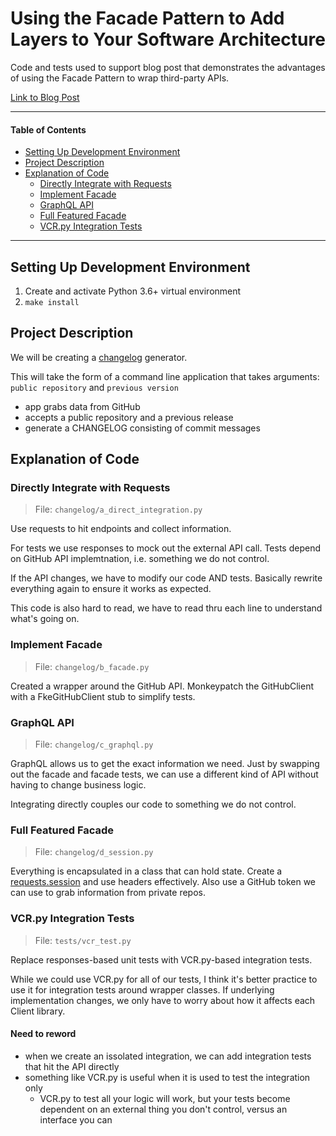 # Using the Facade Pattern to Add Layers to Your Software Architecture

Code and tests used to support blog post that demonstrates the advantages of using the Facade Pattern to wrap third-party APIs.

[Link to Blog Post]()

---

#### Table of Contents

<!-- TOC -->

- [Setting Up Development Environment](#setting-up-development-environment)
- [Project Description](#project-description)
- [Explanation of Code](#explanation-of-code)
  - [Directly Integrate with Requests](#directly-integrate-with-requests)
  - [Implement Facade](#implement-facade)
  - [GraphQL API](#graphql-api)
  - [Full Featured Facade](#full-featured-facade)
  - [VCR.py Integration Tests](#vcrpy-integration-tests)

<!-- /TOC -->

---

## Setting Up Development Environment

1. Create and activate Python 3.6+ virtual environment
1. `make install`

## Project Description

We will be creating a [changelog](https://en.wikipedia.org/wiki/Changelog) generator.

This will take the form of a command line application that takes arguments: `public repository` and `previous version`

- app grabs data from GitHub
- accepts a public repository and a previous release
- generate a CHANGELOG consisting of commit messages

## Explanation of Code

### Directly Integrate with Requests

> File: `changelog/a_direct_integration.py`

Use requests to hit endpoints
and collect information.

For tests we use responses to mock out
the external API call.
Tests depend on GitHub API implemtnation,
i.e. something we do not control.

If the API changes,
we have to modify our code AND tests.
Basically rewrite everything again
to ensure it works as expected.

This code is also hard to read,
we have to read thru each line to
understand what's going on.

### Implement Facade

> File: `changelog/b_facade.py`

Created a wrapper around the GitHub API.
Monkeypatch the GitHubClient with
a FkeGitHubClient stub to simplify tests.

### GraphQL API

> File: `changelog/c_graphql.py`

GraphQL allows us to get the exact information we need.
Just by swapping out the facade and facade tests,
we can use a different kind of API
without having to change business logic.

Integrating directly couples our code
to something we do not control.

### Full Featured Facade

> File: `changelog/d_session.py`

Everything is encapsulated in a class
that can hold state.
Create a
[requests.session](https://requests.readthedocs.io/en/master/user/advanced/)
and use headers effectively.
Also use a GitHub token we can use
to grab information from private repos.

### VCR.py Integration Tests

> File: `tests/vcr_test.py`

Replace responses-based unit tests
with VCR.py-based integration tests.

While we could use VCR.py for all of our tests,
I think it's better practice
to use it for integration tests around wrapper classes.
If underlying implementation changes,
we only have to worry about how it affects each Client library.

#### Need to reword

- when we create an issolated integration, we can add integration tests that hit the API directly
- something like VCR.py is useful when it is used to test the integration only
  - VCR.py to test all your logic will work, but your tests become dependent on an external thing you don't control, versus an interface you can
